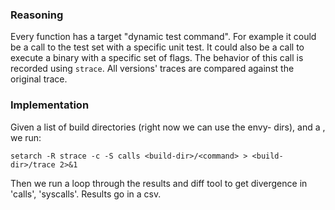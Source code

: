 ### Reasoning

Every function has a target "dynamic test command".
For example it could be a call to the test set with a specific unit test.
It could also be a call to execute a binary with a specific set of flags.
The behavior of this call is recorded using `strace`.
All versions' traces are compared against the original trace.


### Implementation
Given a list of build directories (right now we can use the envy-<UUID> dirs),
and a <command>, we run:

`setarch -R strace -c -S calls <build-dir>/<command> > <build-dir>/trace 2>&1`

Then we run a loop through the results and diff tool to get divergence in
'calls', 'syscalls'.
Results go in a csv.
